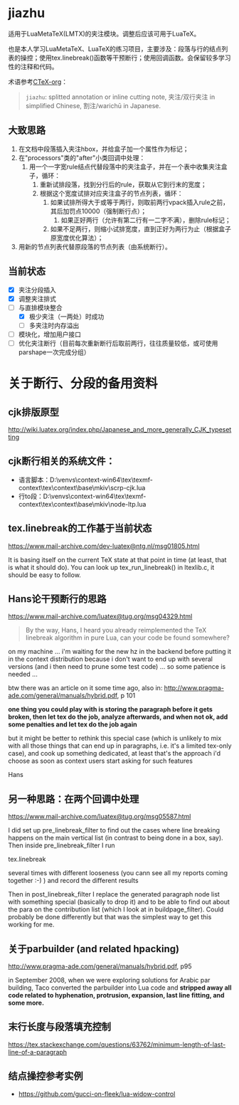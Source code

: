 
# jiazhu

适用于LuaMetaTeX(LMTX)的夹注模块。调整后应该可用于LuaTeX。

也是本人学习LuaMetaTeX、LuaTeX的练习项目，主要涉及：段落与行的结点列表的操控；使用tex.linebreak()函数等干预断行；使用回调函数。会保留较多学习性的注释和代码。

术语参考[CTeX-org](https://github.com/CTeX-org/ctex-kit/blob/master/jiazhu/jiazhu.dtx)：

> `jiazhu`: splitted annotation or
inline cutting note, 夹注/双行夹注 in simplified Chinese, 割注/warichū in Japanese.

## 大致思路

1. 在文档中段落插入夹注hbox，并给盒子加一个属性作为标记；
1. 在"processors"类的"after"小类回调中处理：
   1. 用一个一字宽rule结点代替段落中的夹注盒子，并在一个表中收集夹注盒子，循环：
      1. 重新试排段落，找到分行后的rule，获取从它到行末的宽度；
      1. 根据这个宽度试排对应夹注盒子的节点列表，循环：
         1. 如果试排所得大于或等于两行，则取前两行vpack插入rule之前，其后加罚点10000（强制断行点）；
            1. 如果正好两行（允许有第二行有一二字不满），删除rule标记；
         1. 如果不足两行，则缩小试排宽度，直到正好为两行为止（根据盒子原宽度优化算法）；
1. 用新的节点列表代替原段落的节点列表（由系统断行）。

## 当前状态

* [x] 夹注分段插入
* [x] 调整夹注排式
* [ ] 与直排模块整合
   * [x] 极少夹注（一两处）时成功
   * [ ] 多夹注时内存溢出
* [ ] 模块化，增加用户接口
* [ ] 优化夹注断行（目前每次重新断行后取前两行，往往质量较低，或可使用parshape一次完成分组）

# 关于断行、分段的备用资料

## cjk排版原型

http://wiki.luatex.org/index.php/Japanese_and_more_generally_CJK_typesetting

## cjk断行相关的系统文件：

* 语言脚本：D:\venvs\context-win64\tex\texmf-context\tex\context\base\mkiv\scrp-cjk.lua
* 行to段：D:\venvs\context-win64\tex\texmf-context\tex\context\base\mkiv\node-ltp.lua


## tex.linebreak的工作基于当前状态

https://www.mail-archive.com/dev-luatex@ntg.nl/msg01805.html

It is basing itself on the current TeX state at that point in time (at least, that is what it should do). You can look up tex_run_linebreak() in ltexlib.c, it should be easy to follow.

## Hans论干预断行的思路

https://www.mail-archive.com/luatex@tug.org/msg04329.html

> By the way, Hans, I heard you already reimplemented the TeX linebreak algorithm in pure Lua, can your code be found somewhere?

on my machine ... i'm waiting for the new hz in the backend before putting it in the context distribution because i don't want to end up with several versions (and i then need to prune some test code) ... so some patience is needed ...

btw there was an article on it some time ago, also in: http://www.pragma-ade.com/general/manuals/hybrid.pdf, p 101

**one thing you could play with is storing the paragraph before it gets broken, then let tex do the job, analyze afterwards, and when not ok, add some penalties and let tex do the job again**

but it might be better to rethink this special case (which is unlikely to mix with all those things that can end up in paragraphs, i.e. it's a limited tex-only case), and cook up something dedicated, at least that's the approach i'd choose as soon as context users start asking for such features

Hans

## 另一种思路：在两个回调中处理

https://www.mail-archive.com/luatex@tug.org/msg05587.html

I did set up pre_linebreak_filter to find out the cases where line breaking happens on the main vertical list (in contrast to being done in a box, say). Then inside pre_linebreak_filter I run

   tex.linebreak

several times with different looseness (you cann see all my reports coming together :-) ) and record the different results

Then in post_linebreak_filter I replace the generated paragraph node list with something special (basically to drop it) and to be able to find out about the para on the contribution list (which I look at in buildpage_filter). Could probably be done differently but that was the simplest way to get this working for me.

## 关于parbuilder (and related hpacking)

http://www.pragma-ade.com/general/manuals/hybrid.pdf, p95

in September 2008, when we were exploring solutions for Arabic par building, Taco converted the parbuilder into Lua code and **stripped away all code related to hyphenation, protrusion, expansion, last line fitting, and some more.**

## 末行长度与段落填充控制

https://tex.stackexchange.com/questions/63762/minimum-length-of-last-line-of-a-paragraph

## 结点操控参考实例

* https://github.com/gucci-on-fleek/lua-widow-control


